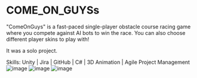 # COME_ON_GUYSs
"ComeOnGuys" is a fast-paced single-player obstacle course racing game where you compete against AI bots to win the race. You can also choose different player skins to play with!

It was a solo project.

Skills: Unity | Jira | GitHub | C# | 3D Animation | Agile Project Management![image](https://github.com/rakno/COME_ON_GUYSs/assets/61773264/7f677bc5-62da-472a-bf24-b9bbc918da8c)
![image](https://github.com/rakno/COME_ON_GUYSs/assets/61773264/31470c1c-6eee-451c-be38-02350be7df4d)
![image](https://github.com/rakno/COME_ON_GUYSs/assets/61773264/31deaf84-970c-4d59-9038-ebc85c496a44)
